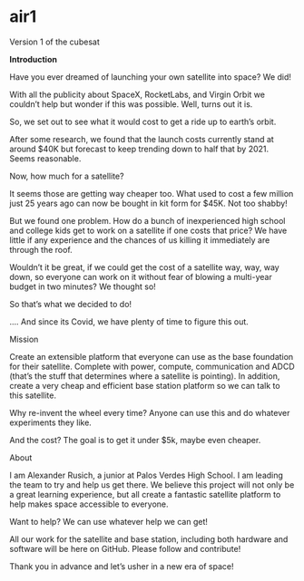 # air1
Version 1 of the cubesat

<b>Introduction </b>

Have you ever dreamed of launching your own satellite into space?  We did!

With all the publicity about SpaceX, RocketLabs, and Virgin Orbit we couldn’t help but wonder if this was possible.  Well, turns out it is.

So, we set out to see what it would cost to get a ride up to earth’s orbit.

After some research, we found that the launch costs currently stand at around $40K but forecast to keep trending down to half that by 2021.  Seems reasonable.

Now, how much for a satellite?

It seems those are getting way cheaper too.  What used to cost a few million just 25 years ago can now be bought in kit form for $45K.   Not too shabby!

But we found one problem.   How do a bunch of inexperienced high school and college kids get to work on a satellite if one costs that price?   We have little if any experience and the chances of us killing it immediately are through the roof.

Wouldn’t it be great, if we could get the cost of a satellite way, way, way down, so everyone can work on it without fear of blowing a multi-year budget in two minutes?   We thought so!

So that’s what we decided to do!   


…. And since its Covid, we have plenty of time to figure this out.


Mission

Create an extensible platform that everyone can use as the base foundation for their satellite.
Complete with power, compute, communication and ADCD (that’s the stuff that determines where a satellite is pointing).   In addition, create a very cheap and efficient base station platform so we can talk to this satellite.

Why re-invent the wheel every time?  Anyone can use this and do whatever experiments they like.

And the cost?  The goal is to get it under $5k, maybe even cheaper.



About

I am Alexander Rusich, a junior at Palos Verdes High School. I am leading the team to try and help us get there.   We believe this project will not only be a great learning experience, but all create a fantastic satellite platform to help makes space accessible to everyone.

Want to help?   We can use whatever help we can get!

All our work for the satellite and base station, including both hardware and software will be here on GitHub.   Please follow and contribute!  

Thank you in advance and let’s usher in a new era of space!





